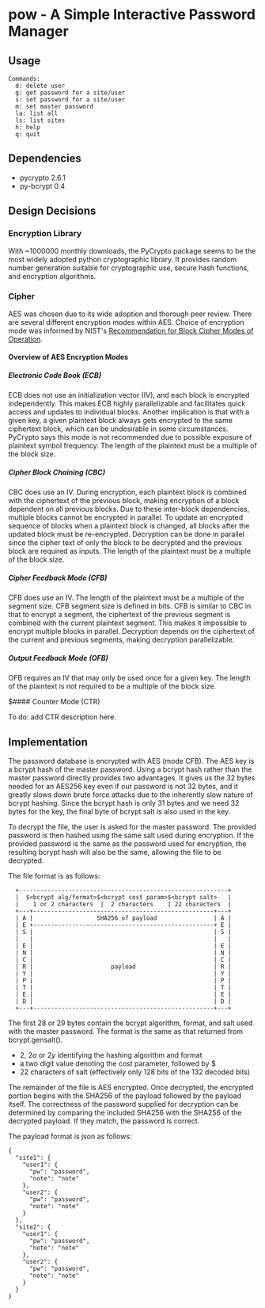 # pow - A Simple Interactive Password Manager



## Usage

    Commands:
      d: delete user
      g: get password for a site/user
      s: set password for a site/user
      m: set master password
      la: list all
      ls: list sites
      h: help
      q: quit

## Dependencies
 * pycrypto 2.6.1
 * py-bcrypt 0.4

## Design Decisions

### Encryption Library

With ~1000000 monthly downloads, the PyCrypto package seems to be the most widely adopted python cryptographic library. It provides random number generation suitable for cryptographic use, secure hash functions, and encryption algorithms.

### Cipher

AES was chosen due to its wide adoption and thorough peer review. There are several different encryption modes within AES. Choice of encryption mode was informed by NIST's [Recommendation for Block Cipher Modes of Operation](http://csrc.nist.gov/publications/nistpubs/800-38a/sp800-38a.pdf).

#### Overview of AES Encryption Modes

##### Electronic Code Book (ECB)

ECB does not use an initialization vector (IV), and each block is encrypted independently. This makes ECB highly parallelizable and facilitates quick access and updates to individual blocks. Another implication is that with a given key, a given plaintext block always gets encrypted to the same ciphertext block, which can be undesirable in some circumstances. PyCrypto says this mode is not recommended due to possible exposure of plaintext symbol frequency. The length of the plaintext must be a multiple of the block size.

##### Cipher Block Chaining (CBC)

CBC does use an IV. During encryption, each plaintext block is combined with the ciphertext of the previous block, making encryption of a block dependent on all previous blocks. Due to these inter-block dependencies, multiple blocks cannot be encrypted in parallel. To update an encrypted sequence of blocks when a plaintext block is changed, all blocks after the updated block must be re-encrypted. Decryption can be done in parallel since the cipher text of only the block to be decrypted and the previous block are required as inputs. The length of the plaintext must be a multiple of the block size.

##### Cipher Feedback Mode (CFB)

CFB does use an IV. The length of the plaintext must be a multiple of the segment size. CFB segment size is defined in bits. CFB is similar to CBC in that to encrypt a segment, the ciphertext of the previous segment is combined with the current plaintext segment. This makes it impossible to encrypt multiple blocks in parallel. Decryption depends on the ciphertext of the current and previous segments, making decryption parallelizable.

##### Output Feedback Mode (OFB)

OFB requires an IV that may only be used once for a given key. The length of the plaintext is not required to be a multiple of the block size.

$#### Counter Mode (CTR)

To do: add CTR description here.

## Implementation

The password database is encrypted with AES (mode CFB). The AES key is a bcrypt hash of the master password. Using a bcrypt hash rather than the master password directly provides two advantages. It gives us the 32 bytes needed for an AES256 key even if our password is not 32 bytes, and it greatly slows down brute force attacks due to the inherently slow nature of bcrypt hashing. Since the bcrypt hash is only 31 bytes and we need 32 bytes for the key, the final byte of bcrypt salt is also used in the key.

To decrypt the file, the user is asked for the master password. The provided password is then hashed using the same salt used during encryption. If the provided password is the same as the password used for encryption, the resulting bcrypt hash will also be the same, allowing the file to be decrypted.

The file format is as follows:

      +-----------------------------------------------------------+
      |  $<bcrypt alg/format>$<bcrypt cost param>$<bcrypt salt>   |
      |    1 or 2 characters  |  2 characters    | 22 characters  |
      +---+---------------------------------------------------+---+
      | A |                  SHA256 of payload                | A |
      | E +---------------------------------------------------+ E |
      | S |                                                   | S |
      |   |                                                   |   |
      | E |                                                   | E |
      | N |                                                   | N |
      | C |                                                   | C |
      | R |                      payload                      | R |
      | Y |                                                   | Y |
      | P |                                                   | P |
      | T |                                                   | T |
      | E |                                                   | E |
      | D |                                                   | D |
      +---+---------------------------------------------------+---+

The first 28 or 29 bytes contain the bcrypt algorithm, format, and salt used with the master password. The format is the same as that returned from bcrypt.gensalt().

* $2$, $2a$ or $2y$ identifying the hashing algorithm and format
* a two digit value denoting the cost parameter, followed by $
* 22 characters of salt (effectively only 128 bits of the 132
              decoded bits)

The remainder of the file is AES encrypted. Once decrypted, the encrypted portion begins with the SHA256 of the payload followed by the payload itself. The correctness of the password supplied for decryption can be determined by comparing the included SHA256 with the SHA256 of the decrypted payload. If they match, the password is correct.

The payload format is json as follows:

    {
      "site1": {
        "user1": {
          "pw": "password",
          "note": "note"
        },
        "user2": {
          "pw": "password",
          "note": "note"
        }
      },
      "site2": {
        "user1": {
          "pw": "password",
          "note": "note"
        },
        "user2": {
          "pw": "password",
          "note": "note"
        }
      }
    }


